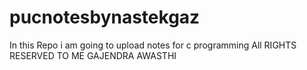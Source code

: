 # pucnotesbynastekgaz
In this Repo i am going to upload notes for c programming
All RIGHTS RESERVED TO ME GAJENDRA AWASTHI 
